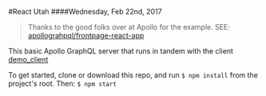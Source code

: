 #React Utah
####Wednesday, Feb 22nd, 2017

>Thanks to the good folks over at Apollo for the example. SEE: [apollograhpql/frontpage-react-app](https://github.com/apollographql/frontpage-react-app)


This basic Apollo GraphQL server that runs in tandem with the client [demo_client](https://github.com/derekclair/)

To get started, clone or download this repo, and run `$ npm install` from the project's root. Then: `$ npm start`